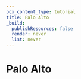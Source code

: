 ```yaml
---
pcx_content_type: tutorial
title: Palo Alto
_build:
  publishResources: false
  render: never
  list: never
---
```


# Palo Alto
